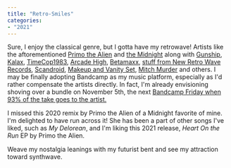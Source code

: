 ```yaml
---
title: "Retro-Smiles"
categories:
- "2021"
---
```


Sure, I enjoy the classical genre, but I gotta have my retrowave!  Artists like the aftorementioned [Primo the Alien](https://primothealien.bandcamp.com/) and [the Midnight](https://themidnight.bandcamp.com/) along with [Gunship](https://gunshipmusic.bandcamp.com/album/gunship), [Kalax](https://kalax.bandcamp.com/), [TimeCop1983](https://timecop1983.bandcamp.com/), [Arcade High](https://arcadehigh.bandcamp.com/), [Betamaxx](https://betamaxxmusic.bandcamp.com/), [stuff from New Retro Wave Records](https://newretrowave.bandcamp.com/), [Scandroid](https://scandroid.bandcamp.com/music), [Makeup and Vanity Set](https://makeupandvanityset.bandcamp.com/), [Mitch Murder](https://mitchmurder.bandcamp.com/) and others.  I may be finally adopting Bandcamp as my music platform, especially as I'd rather compensate the artists directly.  In fact, I'm already envisioning shoving over a bundle on November 5th, the next [Bandcamp Friday when 93% of the take goes to the artist.](https://daily.bandcamp.com/features/bandcamp-fridays-2021)


I missed this 2020 remix by Primo the Alien of a Midnight favorite of mine.  I'm delighted to have run across it!  She has been a part of other songs I've liked, such as *My Delorean*, and I'm liking this 2021 release, *Heart On the Run* EP by Primo the Alien.

Weave my nostalgia leanings with my futurist bent and see my attraction toward synthwave.